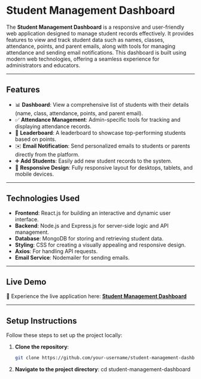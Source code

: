 # **Student Management Dashboard**

The **Student Management Dashboard** is a responsive and user-friendly web application designed to manage student records effectively. It provides features to view and track student data such as names, classes, attendance, points, and parent emails, along with tools for managing attendance and sending email notifications. This dashboard is built using modern web technologies, offering a seamless experience for administrators and educators.

---

## **Features**

- 📊 **Dashboard**: View a comprehensive list of students with their details (name, class, attendance, points, and parent email).
- ✅ **Attendance Management**: Admin-specific tools for tracking and displaying attendance records.
- 🏅 **Leaderboard**: A leaderboard to showcase top-performing students based on points.
- ✉️ **Email Notification**: Send personalized emails to students or parents directly from the platform.
- ➕ **Add Students**: Easily add new student records to the system.
- 📱 **Responsive Design**: Fully responsive layout for desktops, tablets, and mobile devices.

---

## **Technologies Used**

- **Frontend**: React.js for building an interactive and dynamic user interface.
- **Backend**: Node.js and Express.js for server-side logic and API management.
- **Database**: MongoDB for storing and retrieving student data.
- **Styling**: CSS for creating a visually appealing and responsive design.
- **Axios**: For handling API requests.
- **Email Service**: Nodemailer for sending emails.

---

## **Live Demo**

🔗 Experience the live application here: [**Student Management Dashboard**](https://attendance-tracking-based-reward-system-oby8.onrender.com)

---

## **Setup Instructions**

Follow these steps to set up the project locally:

1. **Clone the repository**:
   ```bash
   git clone https://github.com/your-username/student-management-dashboard.git

2. **Navigate to the project directory**:
   cd student-management-dashboard



